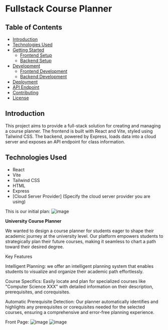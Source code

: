 # Fullstack Course Planner

## Table of Contents
- [Introduction](#introduction)
- [Technologies Used](#technologies-used)
- [Getting Started](#getting-started)
  - [Frontend Setup](#frontend-setup)
  - [Backend Setup](#backend-setup)
- [Development](#development)
  - [Frontend Development](#frontend-development)
  - [Backend Development](#backend-development)
- [Deployment](#deployment)
- [API Endpoint](#api-endpoint)
- [Contributing](#contributing)
- [License](#license)

## Introduction

This project aims to provide a full-stack solution for creating and managing a course planner. The frontend is built with React and Vite, styled using Tailwind CSS. The backend, powered by Express, loads data into a cloud server and exposes an API endpoint for class information. 

## Technologies Used

- React
- Vite
- Tailwind CSS
- HTML
- Express
- [Cloud Server Provider] (Specify the cloud server provider you are using)

This is our initial plan:
![image](https://github.com/peterhuang569/UofAPlanner/assets/132851695/a3619d1e-e266-4d85-a2ec-6997c1788f5a)

**University Course Planner**

We wanted to design a course planner for students eager to shape their academic journey at the university level. Our platform empowers students to strategically plan their future courses, making it seamless to chart a path toward their desired degree.

Key Features

Intelligent Planning: we offer an intelligent planning system that enables students to visualize and organize their academic path effortlessly.

Course Specifics: Easily locate and plan for specialized courses like "Computer Science XXX" with detailed information on their description, prerequisites, and corequisites.

Automatic Prerequisite Detection: Our planner automatically identifies and highlights any prerequisites or corequisites needed for the selected courses, ensuring a comprehensive and error-free planning experience.



Front Page: 
![image](https://github.com/peterhuang569/UofAPlanner/assets/132851695/55751400-4720-4da3-b708-d1636668cf7d)
![image](https://github.com/peterhuang569/UofAPlanner/assets/132851695/4fbf7641-3187-48c4-b049-065d0bf0fde1)






